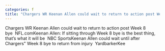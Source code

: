 ```yaml
---
categories: f
title: "Chargers WR Keenan Allen could wait to return to action post Week 8 bye  NFLcom"
---
```

Chargers WR Keenan Allen could wait to return to action post Week 8 bye&nbsp;&nbsp;NFL.comKeenan Allen: If sitting through Week 8 bye is the best thing, that’s what it will be&nbsp;&nbsp;NBC SportsKeenan Allen could wait until after Chargers" Week 8 bye to return from injury&nbsp;&nbsp;YardbarkerKee